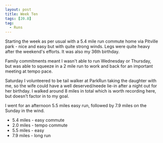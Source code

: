 ```yaml
---
layout: post
title: Week Ten
tags: [20.8]
tag:
  - Runs
---
```


Starting the week as per usual with a 5.4 mile run commute home via Pitville park - nice and easy but with quite strong winds. Legs were quite heavy after the weekend's efforts. It was also my 36th birthday.

Family commitments meant I wasn't able to run Wednesday or Thursday, but was able to squeeze in a 2 mile run to work and back for an important meeting at tempo pace.

Saturday I volunteered to be tail walker at ParkRun taking the daughter with me, so the wife could have a well deserved/neede lie-in after a night out for her birthday. I walked around 8 miles in total which is worth recording here, but doesn't factor in to my goal.

I went for an afternoon 5.5 miles easy run, followed by 7.9 miles on the Sunday in the wind.

* 5.4 miles - easy commute
* 2.0 miles - tempo commute
* 5.5 miles - easy
* 7.9 miles - long run
